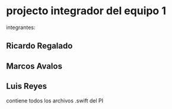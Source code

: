 # projecto integrador del equipo 1
integrantes:
## Ricardo Regalado
## Marcos Avalos
## Luis Reyes

contiene todos los archivos .swift del PI
